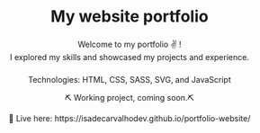 <h1 align="center">My website portfolio</h1>

###

<p align="left"></p>

###

<p align="center">Welcome to my portfolio ✌️ ! <br>I explored my skills and showcased my projects and experience.<br></p>

###
<p align="center"> Technologies: HTML, CSS, SASS, SVG, and JavaScript <br></p>

<p align="center"> ⛏ Working project, coming soon.⛏
</p>

  <p align="center"> 👀 Live here: https://isadecarvalhodev.github.io/portfolio-website/
  <br> </p>
